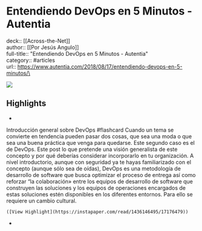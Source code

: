 # Entendiendo DevOps en 5 Minutos - Autentia

deck:: [[Across-the-Net]]\
author:: [[Por Jesús Angulo]]\
full-title:: "Entendiendo DevOps en 5 Minutos - Autentia"\
category:: #articles\
url:: https://www.autentia.com/2018/08/17/entendiendo-devops-en-5-minutos/\

![](https://readwise-assets.s3.amazonaws.com/static/images/article1.be68295a7e40.png)

## Highlights
- 
 Introducción general sobre DevOps #flashcard 
    Cuando un tema se convierte en tendencia pueden pasar dos cosas, que sea una moda o que sea una buena práctica que venga para quedarse. Este segundo caso es el de DevOps. Este post lo que pretende una visión generalista de este concepto y por qué deberías considerar incorporarlo en tu organización.
     A nivel introductorio, aunque con seguridad ya te hayas familiarizado con el concepto (aunque sólo sea de oídas), DevOps es una metodología de desarrollo de software que busca optimizar el proceso de entrega así como reforzar “la colaboración» entre los equipos de desarrollo de software que construyen las soluciones y los equipos de operaciones encargados de estas soluciones estén disponibles en los diferentes entornos. Para ello se requiere un cambio cultural.

    ([View Highlight](https://instapaper.com/read/1436146495/17176479))
-
